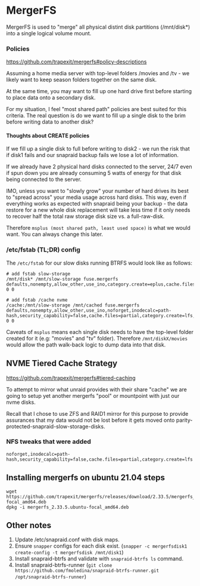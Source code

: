 # MergerFS 

MergerFS is used to "merge" all physical distint disk partitions (/mnt/disk*) into a single logical volume mount.

### Policies

https://github.com/trapexit/mergerfs#policy-descriptions

Assuming a home media server with top-level folders /movies and /tv - we likely want to keep season folders together on the same disk.

At the same time, you may want to fill up one hard drive first before starting to place data onto a secondary disk.

For my situation, I feel "most shared path" policies are best suited for this criteria. The real question is do we want to fill up a single disk to the brim before writing data to another disk?

#### Thoughts about CREATE policies

If we fill up a single disk to full before writing to disk2 - we run the risk that if disk1 fails and our snapraid backup fails we lose a lot of information.

If we already have 2 physical hard disks connected to the server, 24/7 even if spun down you are already consuming 5 watts of energy for that disk being connected to the server.

IMO, unless you want to "slowly grow" your number of hard drives its best to "spread across" your media usage across hard disks. This way, even if everything works as expected with snapraid being your backup - the data restore for a new whole disk replacement will take less time if it only needs to recover half the total raw storage disk size vs. a full-raw-disk.

Therefore `msplus (most shared path, least used space)` is what we would want. You can always change this later.

### /etc/fstab (TL;DR) config

The `/etc/fstab` for our slow disks running BTRFS would look like as follows:

```
# add fstab slow-storage
/mnt/disk* /mnt/slow-storage fuse.mergerfs defaults,nonempty,allow_other,use_ino,category.create=eplus,cache.files=off,moveonenospc=true,dropcacheonclose=true,minfreespace=300G,fsname=mergerfs 0 0

# add fstab /cache nvme
/cache:/mnt/slow-storage /mnt/cached fuse.mergerfs defaults,nonempty,allow_other,use_ino,noforget,inodecalc=path-hash,security_capability=false,cache.files=partial,category.create=lfs,moveonenospc=true,dropcacheonclose=true,minfreespace=4G,fsname=mergerfs 0 0
```

Caveats of `msplus` means each single disk needs to have the top-level folder created for it (e.g: "movies" and "tv" folder). Therefore `/mnt/diskX/movies` would allow the path walk-back logic to dump data into that disk. 

## NVME Tiered Cache Strategy

https://github.com/trapexit/mergerfs#tiered-caching

To attempt to mirror what unraid provides with their share "cache" we are going to setup yet another mergerfs "pool" or mountpoint with just our nvme disks. 

Recall that I chose to use ZFS and RAID1 mirror for this purpose to provide assurances that my data would not be lost before it gets moved onto parity-protected-snapraid-slow-storage-disks.

### NFS tweaks that were added

```
noforget,inodecalc=path-hash,security_capability=false,cache.files=partial,category.create=lfs
```

## Installing mergerfs on ubuntu 21.04 steps

```
wget https://github.com/trapexit/mergerfs/releases/download/2.33.5/mergerfs_2.33.5.ubuntu-focal_amd64.deb
dpkg -i mergerfs_2.33.5.ubuntu-focal_amd64.deb
```

## Other notes

1. Update /etc/snapraid.conf with disk maps.
1. Ensure `snapper` configs for each disk exist. (`snapper -c mergerfsdisk1 create-config -t mergerfsdisk /mnt/disk1`)
1. Install snapraid-btrfs and validate with `snapraid-btrfs ls` command.
1. Install snapraid-btrfs-runner (`git clone https://github.com/fmoledina/snapraid-btrfs-runner.git /opt/snapraid-btrfs-runner`)